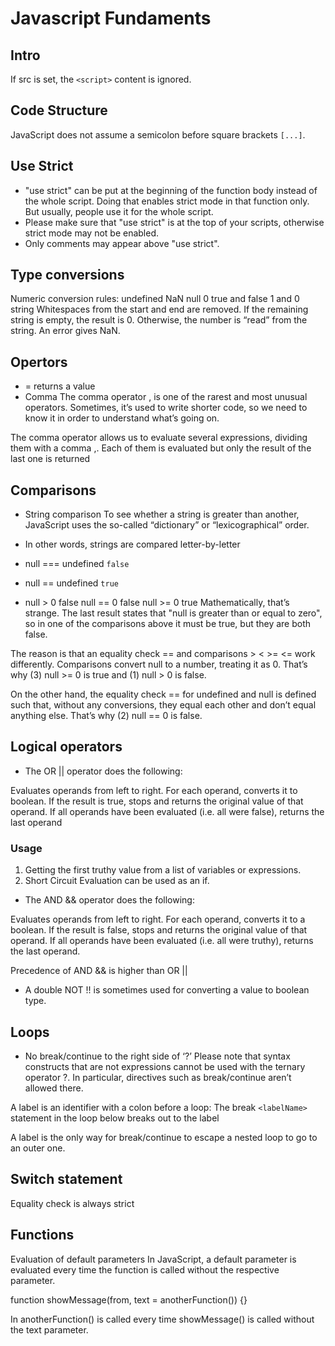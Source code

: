 # Javascript Fundaments

## Intro

If src is set, the `<script>` content is ignored.

## Code Structure

JavaScript does not assume a semicolon before square brackets `[...]`.

## Use Strict

- "use strict" can be put at the beginning of the function body instead of the whole script. Doing that enables strict mode in that function only. But usually, people use it for the whole script.
- Please make sure that "use strict" is at the top of your scripts, otherwise strict mode may not be enabled.
- Only comments may appear above "use strict".

## Type conversions

Numeric conversion rules:
undefined NaN
null 0
true and false 1 and 0
string Whitespaces from the start and end are removed. If the remaining string is empty, the result is 0. Otherwise, the number is “read” from the string. An error gives NaN.

## Opertors

- = returns a value
- Comma
The comma operator , is one of the rarest and most unusual operators. Sometimes, it’s used to write shorter code, so we need to know it in order to understand what’s going on.

The comma operator allows us to evaluate several expressions, dividing them with a comma ,. Each of them is evaluated but only the result of the last one is returned

## Comparisons

- String comparison
To see whether a string is greater than another, JavaScript uses the so-called “dictionary” or “lexicographical” order.

- In other words, strings are compared letter-by-letter

- null === undefined  `false`

- null == undefined  `true`

- null > 0 false
 null == 0 false
 null >= 0 true
Mathematically, that’s strange. The last result states that "null is greater than or equal to zero", so in one of the comparisons above it must be true, but they are both false.

The reason is that an equality check == and comparisons > < >= <= work differently. Comparisons convert null to a number, treating it as 0. That’s why (3) null >= 0 is true and (1) null > 0 is false.

On the other hand, the equality check == for undefined and null is defined such that, without any conversions, they equal each other and don’t equal anything else. That’s why (2) null == 0 is false.

## Logical operators

- The OR || operator does the following:

Evaluates operands from left to right.
For each operand, converts it to boolean. If the result is true, stops and returns the original value of that operand.
If all operands have been evaluated (i.e. all were false), returns the last operand

### Usage

1. Getting the first truthy value from a list of variables or expressions.
2. Short Circuit Evaluation can be used as an if.

- The AND && operator does the following:

Evaluates operands from left to right.
For each operand, converts it to a boolean. If the result is false, stops and returns the original value of that operand.
If all operands have been evaluated (i.e. all were truthy), returns the last operand.

Precedence of AND && is higher than OR ||

- A double NOT !! is sometimes used for converting a value to boolean type.

## Loops

- No break/continue to the right side of ‘?’
Please note that syntax constructs that are not expressions cannot be used with the ternary operator ?. In particular, directives such as break/continue aren’t allowed there.

A label is an identifier with a colon before a loop:
The break `<labelName>` statement in the loop below breaks out to the label

 A label is the only way for break/continue to escape a nested loop to go to an outer one.

## Switch statement

Equality check is always strict

## Functions

Evaluation of default parameters
In JavaScript, a default parameter is evaluated every time the function is called without the respective parameter.

function showMessage(from, text = anotherFunction()) {}

In anotherFunction() is called every time showMessage() is called without the text parameter.
